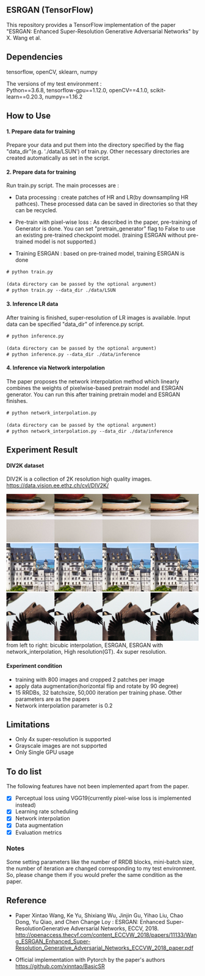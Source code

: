 ## ESRGAN (TensorFlow)

This repository provides a TensorFlow implementation of the paper "ESRGAN: Enhanced Super-Resolution Generative Adversarial Networks" by X. Wang et al.

## Dependencies
tensorflow, openCV, sklearn, numpy

The versions of my test environment :  
Python==3.6.8, tensorflow-gpu==1.12.0, openCV==4.1.0,  scikit-learn==0.20.3, numpy==1.16.2

## How to Use

#### 1. Prepare data for training

Prepare your data and put them into the directory specified by the flag "data_dir"(e.g. './data/LSUN') of train.py. Other necessary directories are
created automatically as set in the script.

#### 2. Prepare data for training
Run train.py script. The main processes are :
- Data processing : create patches of HR and LR(by downsampling HR pathces). These processed data can be saved in directories so that they can be recycled.

- Pre-train with pixel-wise loss : As described in the paper, pre-training of Generator is done. You can set "pretrain_generator" flag to False to use an existing pre-trained checkpoint model. (training ESRGAN without pre-trained model is not supported.)

- Training ESRGAN : based on pre-trained model, training ESRGAN is done

```
# python train.py

(data directory can be passed by the optional argument)
# python train.py --data_dir ./data/LSUN
```

#### 3. Inference LR data
After training is finished, super-resolution of LR images is available. Input data can be specified "data_dir" of inference.py script.

```
# python inference.py

(data directory can be passed by the optional argument)
# python inference.py --data_dir ./data/inference
```

#### 4. Inference via Network interpolation
The paper proposes the network interpolation method which linearly combines the weights of pixelwise-based pretrain model and ESRGAN generator. You can run this after training pretrain model and ESRGAN finishes.

```
# python network_interpolation.py

(data directory can be passed by the optional argument)
# python network_interpolation.py --data_dir ./data/inference
```

## Experiment Result
#### DIV2K dataset
DIV2K is a collection of 2K resolution high quality images. <br>
https://data.vision.ee.ethz.ch/cvl/DIV2K/

<img src="img/0833.png">
<img src="img/0887.png">
<img src="img/0896.png">
from left to right: bicubic interpolation, ESRGAN, ESRGAN with network_interpolation, High resolution(GT). 4x super resolution.

#### Experiment condition
- training with 800 images and cropped 2 patches per image
- apply data augmentation(horizontal flip and rotate by 90 degree)
- 15 RRDBs, 32 batchsize, 50,000 iteration per training phase. Other parameters are as the papers
- Network interpolation parameter is 0.2


## Limitations

- Only 4x super-resolution is supported
- Grayscale images are not supported
- Only Single GPU usage


## To do list
The following features have not been implemented apart from the paper.

- [x] Perceptual loss using VGG19(currently pixel-wise loss is implemented instead)
- [x] Learning rate scheduling
- [x] Network interpolation
- [x] Data augmentation
- [x] Evaluation metrics

### Notes
Some setting parameters like the number of RRDB blocks, mini-batch size, the number of iteration are changed corresponding to my test environment.
So, please change them if you would prefer the same condition as the paper.


## Reference
* Paper
Xintao Wang, Ke Yu, Shixiang Wu, Jinjin Gu, Yihao Liu, Chao Dong, Yu Qiao, and Chen Change Loy : ESRGAN: Enhanced Super-ResolutionGenerative Adversarial Networks, ECCV, 2018. http://openaccess.thecvf.com/content_ECCVW_2018/papers/11133/Wang_ESRGAN_Enhanced_Super-Resolution_Generative_Adversarial_Networks_ECCVW_2018_paper.pdf


* Official implementation with Pytorch by the paper's authors  
https://github.com/xinntao/BasicSR

